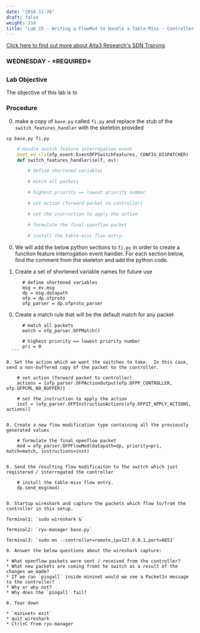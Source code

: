 ```yaml
---
date: "2016-11-26"
draft: false
weight: 310
title: "Lab 15 - Writing a FlowMod to Handle a Table-Miss - Controller Application (ryu-app)"
---
```

[Click here to find out more about Alta3 Research's SDN Training](https://alta3.com/courses/sdn)

### WEDNESDAY - &#x2B50;REQUIRED&#x2B50;

### Lab Objective
The objective of this lab is to 

### Procedure

0. make a copy of `base.py` called `fi.py` and replace the stub of the `switch_features_handler` with the skeleton provided 

  `cp base.py fi.py`

  ``` python
      # Handle switch feature interrogation event
      @set_ev_cls(ofp_event.EventOFPSwitchFeatures, CONFIG_DISPATCHER)
      def switch_features_handler(self, ev):

          # define shortened variables

          # match all packets

          # highest priority == lowest priority number

          # set action (forward packet to controller)

          # set the instruction to apply the action

          # formulate the final openflow packet

          # install the table-miss flow entry.

  ```

0. We will add the below python sections to `fi.py` in order to create a function feature interrogation event handler.  For each section below, find the comment from the skeleton and add the python code.

0. Create a set of shortened variable names for future use

  ```
        # define shortened variables
        msg = ev.msg
        dp = msg.datapath
        ofp = dp.ofproto
        ofp_parser = dp.ofproto_parser
  ```

0. Create a match rule that will be the default match for any packet  

  ```
        # match all packets
        match = ofp_parser.OFPMatch()

        # highest priority == lowest priority number
        pri = 0
	```

0. Set the action which we want the switches to take.  In this case, send a non-buffered copy of the packet to the controller.

  ```
        # set action (forward packet to controller)
        actions = [ofp_parser.OFPActionOutput(ofp.OFPP_CONTROLLER, ofp.OFPCML_NO_BUFFER)]

        # set the instruction to apply the action
        inst = [ofp_parser.OFPInstructionActions(ofp.OFPIT_APPLY_ACTIONS, actions)]
  ```

0. Create a new flow modification type containing all the previously generated values
 
  ```
        # formulate the final openflow packet
        mod = ofp_parser.OFPFlowMod(datapath=dp, priority=pri, match=match, instructions=inst)
  ```

0. Send the resulting flow modificaiton to the switch which just registered / interrogated the controller

  ```
        # install the table-miss flow entry.
        dp.send_msg(mod)
  ```

0. Startup wireshark and capture the packets which flow to/from the controller in this setup.

  Terminal1: `sudo wireshark &`
  
  Terminal2: `ryu-manager base.py`

  Terminal3: `sudo mn --controller=remote,ip=127.0.0.1,port=6653`

0. Answer the below questions about the wireshark capture:

  * What openflow packets were sent / received from the controller?
  * What new packets are coming fromt he switch as a result of the changes we made?
  * If we ran `pingall` inside mininet would we see a PacketIn message to the controller?
  * Why or why not?
  * Why does the `pingall` fail?

0. Tear down

  * `mininet> exit`
  * quit wireshark
  * Ctrl+C from ryu-manager
